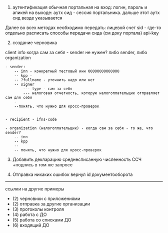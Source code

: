 1. аутентификация
обычная портальная
на вход: логин, пароль и апикей
на выходе: аутх сид - сессия портальника. дальше этот аутх сид везде указывается

Далее во всех методах необходимо передать:
лицевой счет
sid - где-то отдельно расписать способы передачи сида (см доку портала)
api-key

2. создание черновика

client info
	когда сам за себя - sender не нужен? либо sender, либо organization
	
	- sender:
		-- inn - конкретный тестовый инн 00000000000000
		-- kpp -
		-- ?fullname - уточнить надо или нет
		-- signer
			--- type - сам за себя
			--- налоговая отчетность, которую налогоплательщик отправляет сам для себя
		-
		--понять, что нужно для кросс-проверок
	

	- recipient - ifns-code 

	- organization (налогоплательщик) - когда сам за себя - то же, что sender?
		-- inn
		-- kpp
		--
		-- понять, что нужно для кросс-проверок


3. Добавить декларацию среднесписанную численность CCЧ
+подпись в том же запросе


4. Отправка
никаких ошибок
вернул id документооборота

------

ссылки на другие примеры
- (2) черновики с приложениями
- (2) отправка за другие организации 
- (3) протоколы контроля
- (4) работа с ДО
- (5) работа со списками ДО
- (6) входящий ДО

